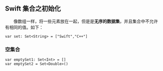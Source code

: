## Swift 集合之初始化
　　像数组一样，将一些元素放在一起，但是是**无序的数据集**，并且集合中不允许有相同的值。如下：
```
var set: Set<String> = ["Swift","C++"]
```

### 空集合
```
var emptySet1: Set<Int> = []
var emptySet2 = Set<Double>()
```